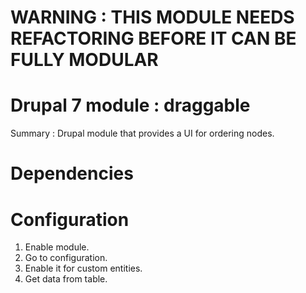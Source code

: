 # WARNING : THIS MODULE NEEDS REFACTORING BEFORE IT CAN BE FULLY MODULAR
# Drupal 7 module : draggable
Summary : Drupal module that provides a UI for ordering nodes.

# Dependencies

# Configuration

1. Enable module.
2. Go to configuration.
3. Enable it for custom entities.
4. Get data from table.